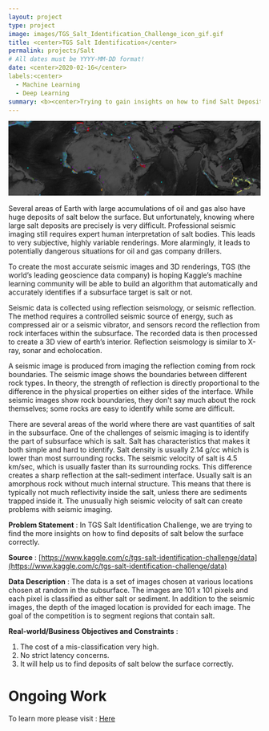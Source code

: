 ```yaml
---
layout: project
type: project
image: images/TGS_Salt_Identification_Challenge_icon_gif.gif
title: <center>TGS Salt Identification</center>
permalink: projects/Salt
# All dates must be YYYY-MM-DD format!
date: <center>2020-02-16</center>
labels:<center>
  - Machine Learning
  - Deep Learning
summary: <b><center>Trying to gain insights on how to find Salt Deposits below the Earth's surface efficiently.</center></b>
---
```


<img class="ui image" src="../images/TGS_Salt_Identification_Challenge_Banner.png">

Several areas of Earth with large accumulations of oil and gas also have huge deposits of salt below the surface. But unfortunately, knowing where large salt deposits are precisely is very difficult. Professional seismic imaging still requires expert human interpretation of salt bodies. This leads to very subjective, highly variable renderings. More alarmingly, it leads to potentially dangerous situations for oil and gas company drillers.

To create the most accurate seismic images and 3D renderings, TGS (the world’s leading geoscience data company) is hoping Kaggle’s machine learning community will be able to build an algorithm that automatically and accurately identifies if a subsurface target is salt or not.

Seismic data is collected using reflection seismology, or seismic reflection. The method requires a controlled seismic source of energy, such as compressed air or a seismic vibrator, and sensors record the reflection from rock interfaces within the subsurface. The recorded data is then processed to create a 3D view of earth’s interior. Reflection seismology is similar to X-ray, sonar and echolocation.

A seismic image is produced from imaging the reflection coming from rock boundaries. The seismic image shows the boundaries between different rock types. In theory, the strength of reflection is directly proportional to the difference in the physical properties on either sides of the interface. While seismic images show rock boundaries, they don't say much about the rock themselves; some rocks are easy to identify while some are difficult.

There are several areas of the world where there are vast quantities of salt in the subsurface. One of the challenges of seismic imaging is to identify the part of subsurface which is salt. Salt has characteristics that makes it both simple and hard to identify. Salt density is usually 2.14 g/cc which is lower than most surrounding rocks. The seismic velocity of salt is 4.5 km/sec, which is usually faster than its surrounding rocks. This difference creates a sharp reflection at the salt-sediment interface. Usually salt is an amorphous rock without much internal structure. This means that there is typically not much reflectivity inside the salt, unless there are sediments trapped inside it. The unusually high seismic velocity of salt can create problems with seismic imaging.

<b>Problem Statement</b> : In TGS Salt Identification Challenge, we are trying to find the more insights on how to find deposits of salt below the surface correctly.

<b>Source</b> : [https://www.kaggle.com/c/tgs-salt-identification-challenge/data](https://www.kaggle.com/c/tgs-salt-identification-challenge/data)

<b>Data Description</b> : The data is a set of images chosen at various locations chosen at random in the subsurface. The images are 101 x 101 pixels and each pixel is classified as either salt or sediment. In addition to the seismic images, the depth of the imaged location is provided for each image. The goal of the competition is to segment regions that contain salt.

<b>Real-world/Business Objectives and Constraints</b> : 
1. The cost of a mis-classification very high.
2. No strict latency concerns.
3. It will help us to find deposits of salt below the surface correctly.

<h1><b>Ongoing Work</b></h1>

To learn more please visit : [Here](https://github.com/Souravban/)
